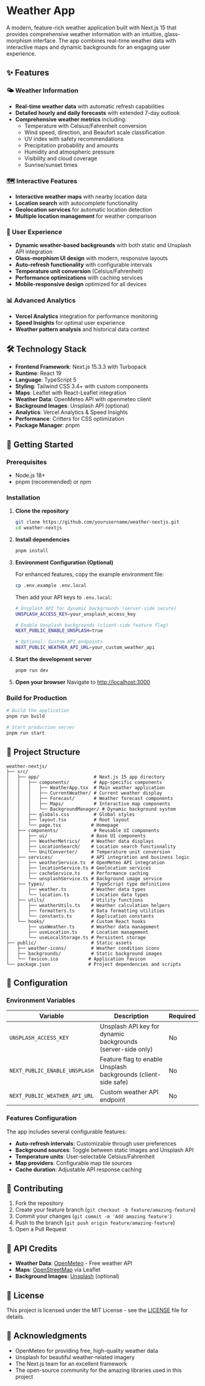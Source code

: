 # Weather App

A modern, feature-rich weather application built with Next.js 15 that provides comprehensive weather information with an intuitive, glass-morphism interface. The app combines real-time weather data with interactive maps and dynamic backgrounds for an engaging user experience.

## ✨ Features

### 🌤️ Weather Information
- **Real-time weather data** with automatic refresh capabilities
- **Detailed hourly and daily forecasts** with extended 7-day outlook
- **Comprehensive weather metrics** including:
  - Temperature with Celsius/Fahrenheit conversion
  - Wind speed, direction, and Beaufort scale classification
  - UV index with safety recommendations
  - Precipitation probability and amounts
  - Humidity and atmospheric pressure
  - Visibility and cloud coverage
  - Sunrise/sunset times

### 🗺️ Interactive Features
- **Interactive weather maps** with nearby location data
- **Location search** with autocomplete functionality
- **Geolocation services** for automatic location detection
- **Multiple location management** for weather comparison

### 🎨 User Experience
- **Dynamic weather-based backgrounds** with both static and Unsplash API integration
- **Glass-morphism UI design** with modern, responsive layouts
- **Auto-refresh functionality** with configurable intervals
- **Temperature unit conversion** (Celsius/Fahrenheit)
- **Performance optimizations** with caching services
- **Mobile-responsive design** optimized for all devices

### 📊 Advanced Analytics
- **Vercel Analytics** integration for performance monitoring
- **Speed Insights** for optimal user experience
- **Weather pattern analysis** and historical data context

## 🛠️ Technology Stack

- **Frontend Framework**: Next.js 15.3.3 with Turbopack
- **Runtime**: React 19
- **Language**: TypeScript 5
- **Styling**: Tailwind CSS 3.4+ with custom components
- **Maps**: Leaflet with React-Leaflet integration
- **Weather Data**: OpenMeteo API with openmeteo client
- **Background Images**: Unsplash API (optional)
- **Analytics**: Vercel Analytics & Speed Insights
- **Performance**: Critters for CSS optimization
- **Package Manager**: pnpm

## 🚀 Getting Started

### Prerequisites
- Node.js 18+ 
- pnpm (recommended) or npm

### Installation

1. **Clone the repository**
   ```bash
   git clone https://github.com/yourusername/weather-nextjs.git
   cd weather-nextjs
   ```

2. **Install dependencies**
   ```bash
   pnpm install
   ```

3. **Environment Configuration (Optional)**
   
   For enhanced features, copy the example environment file:
   ```bash
   cp .env.example .env.local
   ```
   
   Then add your API keys to `.env.local`:
   ```bash
   # Unsplash API for dynamic backgrounds (server-side secure)
   UNSPLASH_ACCESS_KEY=your_unsplash_access_key
   
   # Enable Unsplash backgrounds (client-side feature flag)
   NEXT_PUBLIC_ENABLE_UNSPLASH=true
   
   # Optional: Custom API endpoints
   NEXT_PUBLIC_WEATHER_API_URL=your_custom_weather_api
   ```

4. **Start the development server**
   ```bash
   pnpm run dev
   ```

5. **Open your browser**
   Navigate to [http://localhost:3000](http://localhost:3000)

### Build for Production

```bash
# Build the application
pnpm run build

# Start production server
pnpm run start
```

## 📁 Project Structure

```
weather-nextjs/
├── src/
│   ├── app/                    # Next.js 15 app directory
│   │   ├── components/         # App-specific components
│   │   │   ├── WeatherApp.tsx  # Main weather application
│   │   │   ├── CurrentWeather/ # Current weather display
│   │   │   ├── Forecast/       # Weather forecast components
│   │   │   ├── Maps/           # Interactive map components
│   │   │   └── BackgroundManager/ # Dynamic background system
│   │   ├── globals.css         # Global styles
│   │   ├── layout.tsx          # Root layout
│   │   └── page.tsx           # Homepage
│   ├── components/             # Reusable UI components
│   │   ├── ui/                # Base UI components
│   │   ├── WeatherMetrics/    # Weather data displays
│   │   ├── LocationSearch/    # Location search functionality
│   │   └── UnitConverter/     # Temperature unit conversion
│   ├── services/              # API integration and business logic
│   │   ├── weatherService.ts  # OpenMeteo API integration
│   │   ├── locationService.ts # Geolocation services
│   │   ├── cacheService.ts    # Performance caching
│   │   └── unsplashService.ts # Background image service
│   ├── types/                 # TypeScript type definitions
│   │   ├── weather.ts         # Weather data types
│   │   └── location.ts        # Location data types
│   ├── utils/                 # Utility functions
│   │   ├── weatherUtils.ts    # Weather calculation helpers
│   │   ├── formatters.ts      # Data formatting utilities
│   │   └── constants.ts       # Application constants
│   └── hooks/                 # Custom React hooks
│       ├── useWeather.ts      # Weather data management
│       ├── useLocation.ts     # Location management
│       └── useLocalStorage.ts # Persistent storage
├── public/                    # Static assets
│   ├── weather-icons/         # Weather condition icons
│   ├── backgrounds/           # Static background images
│   └── favicon.ico           # Application favicon
└── package.json              # Project dependencies and scripts
```

## 🔧 Configuration

### Environment Variables

| Variable | Description | Required |
|----------|-------------|----------|
| `UNSPLASH_ACCESS_KEY` | Unsplash API key for dynamic backgrounds (server-side only) | No |
| `NEXT_PUBLIC_ENABLE_UNSPLASH` | Feature flag to enable Unsplash backgrounds (client-side safe) | No |
| `NEXT_PUBLIC_WEATHER_API_URL` | Custom weather API endpoint | No |

### Features Configuration

The app includes several configurable features:

- **Auto-refresh intervals**: Customizable through user preferences
- **Background sources**: Toggle between static images and Unsplash API
- **Temperature units**: User-selectable Celsius/Fahrenheit
- **Map providers**: Configurable map tile sources
- **Cache duration**: Adjustable API response caching

## 🤝 Contributing

1. Fork the repository
2. Create your feature branch (`git checkout -b feature/amazing-feature`)
3. Commit your changes (`git commit -m 'Add amazing feature'`)
4. Push to the branch (`git push origin feature/amazing-feature`)
5. Open a Pull Request

## 📝 API Credits

- **Weather Data**: [OpenMeteo](https://open-meteo.com/) - Free weather API
- **Maps**: [OpenStreetMap](https://www.openstreetmap.org/) via Leaflet
- **Background Images**: [Unsplash](https://unsplash.com/) (optional)

## 📄 License

This project is licensed under the MIT License - see the [LICENSE](LICENSE) file for details.

## 🙏 Acknowledgments

- OpenMeteo for providing free, high-quality weather data
- Unsplash for beautiful weather-related imagery
- The Next.js team for an excellent framework
- The open-source community for the amazing libraries used in this project